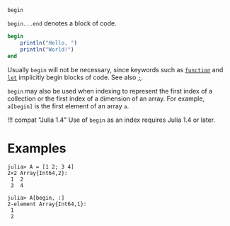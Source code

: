 ```
begin
```

`begin...end` denotes a block of code.

```julia
begin
    println("Hello, ")
    println("World!")
end
```

Usually `begin` will not be necessary, since keywords such as [`function`](@ref) and [`let`](@ref) implicitly begin blocks of code. See also [`;`](@ref).

`begin` may also be used when indexing to represent the first index of a collection or the first index of a dimension of an array. For example, `a[begin]` is the first element of an array `a`.

!!! compat "Julia 1.4"
    Use of `begin` as an index requires Julia 1.4 or later.


# Examples

```jldoctest
julia> A = [1 2; 3 4]
2×2 Array{Int64,2}:
 1  2
 3  4

julia> A[begin, :]
2-element Array{Int64,1}:
 1
 2
```
